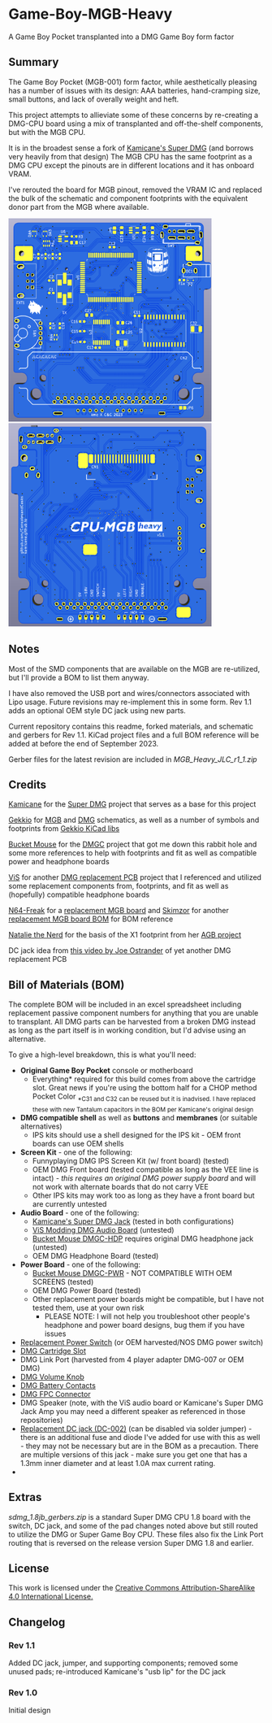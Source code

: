 # Game-Boy-MGB-Heavy
A Game Boy Pocket transplanted into a DMG Game Boy form factor

## Summary
The Game Boy Pocket (MGB-001) form factor, while aesthetically pleasing has a number of issues with its design: AAA batteries, hand-cramping size, small buttons, and lack of overally weight and heft.

This project attempts to allieviate some of these concerns by re-creating a DMG-CPU board using a mix of transplanted and off-the-shelf components, but with the MGB CPU.

It is in the broadest sense a fork of [Kamicane's Super DMG](https://github.com/kamicane/Super-DMG-01) (and borrows very heavily from that design)
The MGB CPU has the same footprint as a DMG CPU except the pinouts are in different locations and it has onboard VRAM. 

I've rerouted the board for MGB pinout, removed the VRAM IC and replaced the bulk of the schematic and component footprints with the equivalent donor part from the MGB where available.

<img src="https://github.com/ConsolesandCasks/CPU-MGB-Heavy/blob/main/MGB_Heavy_1_front_blank.png" width=400 height=400>  <img src="https://github.com/ConsolesandCasks/CPU-MGB-Heavy/blob/main/MGB_Heavy_1_back.png" width=400 height=400>

## Notes
Most of the SMD components that are available on the MGB are re-utilized, but I'll provide a BOM to list them anyway.

I have also removed the USB port and wires/connectors associated with Lipo usage. Future revisions may re-implement this in some form. Rev 1.1 adds an optional OEM style DC jack using new parts.

Current repository contains this readme, forked materials, and schematic and gerbers for Rev 1.1. KiCad project files and a full BOM reference will be added at before the end of September 2023.

Gerber files for the latest revision are included in *MGB_Heavy_JLC_r1_1.zip*

## Credits
[Kamicane](https://github.com/kamicane/) for the [Super DMG](https://github.com/kamicane/Super-DMG-01) project that serves as a base for this project

[Gekkio](https://github.com/Gekkio/) for [MGB](https://github.com/Gekkio/gb-schematics/tree/main/MGB-xCPU) and [DMG](https://github.com/Gekkio/gb-schematics/tree/main/DMG-CPU-06) schematics, as well as a number of symbols and footprints from [Gekkio KiCad libs](https://github.com/Gekkio/gekkio-kicad-libs)

[Bucket Mouse](https://github.com/MouseBiteLabs/) for the [DMGC](https://github.com/MouseBiteLabs/Game-Boy-DMG-Color) project that got me down this rabbit hole and some more references to help with footprints and fit as well as compatible power and headphone boards

[ViS](https://github.com/vISmodding/) for another [DMG replacement PCB](https://github.com/VISmodding/VIS_Game_Boy_DMG) project that I referenced and utilized some replacement components from, footprints, and fit as well as (hopefully) compatible headphone boards

[N64-Freak](https://github.com/N64-Freak) for a [replacement MGB board](https://github.com/N64-Freak/GB-Mods/tree/main/Pocket) and [Skimzor](https://github.com/skimzor) for another [replacement MGB board BOM](https://skimzor.github.io/MGB-IBOM/) for BOM reference

[Natalie the Nerd](https://github.com/nataliethenerd) for the basis of the X1 footprint from her [AGB project](https://github.com/nataliethenerd/AGB-CPU-03)

DC jack idea from [this video by Joe Ostrander](https://www.youtube.com/watch?v=d2NDXVqlKTY) of yet another DMG replacement PCB

## Bill of Materials (BOM)
The complete BOM will be included in an excel spreadsheet including replacement passive component numbers for anything that you are unable to transplant. All DMG parts can be harvested from a broken DMG instead as long as the part itself is in working condition, but I'd advise using an alternative.

To give a high-level breakdown, this is what you'll need:
* **Original Game Boy Pocket** console or motherboard
  * Everything* required for this build comes from above the cartridge slot. Great news if you're using the bottom half for a CHOP method Pocket Color  <sub>*C31 and C32 can be reused but it is inadvised. I have replaced these with new Tantalum capacitors in the BOM per Kamicane's original design</sub>
* **DMG compatible shell** as well as **buttons** and **membranes** (or suitable alternatives)
  * IPS kits should use a shell designed for the IPS kit - OEM front boards can use OEM shells
* **Screen Kit** - one of the following:
  * Funnyplaying DMG IPS Screen Kit (w/ front board) (tested)
  * OEM DMG Front board (tested compatible as long as the VEE line is intact) - *this requires an original DMG power supply board* and will not work with alternate boards that do not carry VEE
  * Other IPS kits may work too as long as they have a front board but are currently untested
* **Audio Board** - one of the following:
  * [Kamicane's Super DMG Jack](https://github.com/kamicane/Super-DMG-01/tree/main/super-dmg-jack) (tested in both configurations)
  * [ViS Modding DMG Audio Board](https://github.com/VISmodding/VIS_Game_Boy_DMG/) (untested)
  * [Bucket Mouse DMGC-HDP](https://github.com/MouseBiteLabs/Game-Boy-DMG-Color/tree/main/DMGC-HDP-01) requires original DMG headphone jack (untested)
  * OEM DMG Headphone Board (tested)
* **Power Board** - one of the following:
  * [Bucket Mouse DMGC-PWR](https://github.com/MouseBiteLabs/Game-Boy-DMG-Color/tree/main/DMGC-PWR-01) - NOT COMPATIBLE WITH OEM SCREENS (tested)
  * OEM DMG Power Board (tested)
  * Other replacement power boards might be compatible, but I have not tested them, use at your own risk
    * PLEASE NOTE: I will not help you troubleshoot other people's headphone and power board designs, bug them if you have issues 
* [Replacement Power Switch](https://www.lcsc.com/product-detail/Slide-Switches_HOOYA-SK-24D02G3_C2939338.html) (or OEM  harvested/NOS DMG power switch)
* [DMG Cartridge Slot](https://www.aliexpress.us/item/3256802533298738.html)
* DMG Link Port (harvested from 4 player adapter DMG-007 or OEM DMG)
* [DMG Volume Knob](https://www.aliexpress.us/item/3256804088642332.html)
* [DMG Battery Contacts](https://www.aliexpress.us/item/3256801650618764.html)
* [DMG FPC Connector](https://www.aliexpress.us/item/3256804638192354.html)
* DMG Speaker (note, with the ViS audio board or Kamicane's Super DMG Jack Amp you may need a different speaker as referenced in those repositories)
* [Replacement DC jack (DC-002)](https://www.lcsc.com/product-detail/AC-DC-Power-Connectors_XKB-Connectivity-DC-002-2-0A-1-3_C381119.html) (can be disabled via solder jumper) - there is an additional fuse and diode I've added for use with this as well - they may not be necessary but are in the BOM as a precaution. There are multiple versions of this jack - make sure you get one that has a 1.3mm inner diameter and at least 1.0A max current rating.
* 
## Extras
*sdmg_1.8jb_gerbers.zip* is a standard Super DMG CPU 1.8 board with the switch, DC jack, and some of the pad changes noted above but still routed to utilize the DMG or Super Game Boy CPU.
These files also fix the Link Port routing that is reversed on the release version Super DMG 1.8 and earlier.

## License
This work is licensed under the [Creative Commons Attribution-ShareAlike 4.0 International License.](http://creativecommons.org/licenses/by-sa/4.0/)

## Changelog

### Rev 1.1

Added DC jack, jumper, and supporting components; removed some unused pads; re-introduced Kamicane's "usb lip" for the DC jack

### Rev 1.0

Initial design

